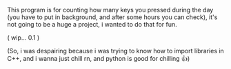
This program is for counting how many keys you pressed during the day (you have to put in background, and after some hours you can check), it's not going to be a huge a project, i wanted to do that for fun.

( wip... 0.1 )

(So, i was despairing because i was trying to know how to import libraries in C++, and i wanna just chill rn, and
python is good for chilling 👍)
